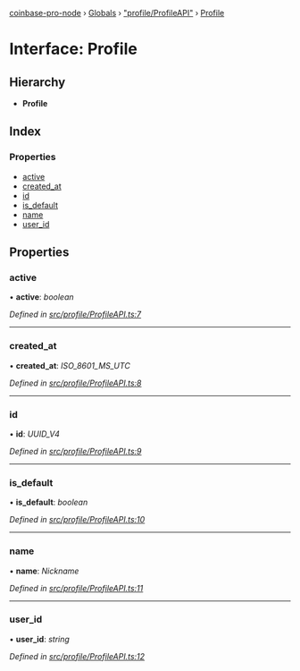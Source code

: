 [coinbase-pro-node](../README.md) › [Globals](../globals.md) › ["profile/ProfileAPI"](../modules/_profile_profileapi_.md) › [Profile](_profile_profileapi_.profile.md)

# Interface: Profile

## Hierarchy

- **Profile**

## Index

### Properties

- [active](_profile_profileapi_.profile.md#active)
- [created_at](_profile_profileapi_.profile.md#created_at)
- [id](_profile_profileapi_.profile.md#id)
- [is_default](_profile_profileapi_.profile.md#is_default)
- [name](_profile_profileapi_.profile.md#name)
- [user_id](_profile_profileapi_.profile.md#user_id)

## Properties

### active

• **active**: _boolean_

_Defined in [src/profile/ProfileAPI.ts:7](https://github.com/bennyn/coinbase-pro-node/blob/68f4a94/src/profile/ProfileAPI.ts#L7)_

---

### created_at

• **created_at**: _ISO_8601_MS_UTC_

_Defined in [src/profile/ProfileAPI.ts:8](https://github.com/bennyn/coinbase-pro-node/blob/68f4a94/src/profile/ProfileAPI.ts#L8)_

---

### id

• **id**: _UUID_V4_

_Defined in [src/profile/ProfileAPI.ts:9](https://github.com/bennyn/coinbase-pro-node/blob/68f4a94/src/profile/ProfileAPI.ts#L9)_

---

### is_default

• **is_default**: _boolean_

_Defined in [src/profile/ProfileAPI.ts:10](https://github.com/bennyn/coinbase-pro-node/blob/68f4a94/src/profile/ProfileAPI.ts#L10)_

---

### name

• **name**: _Nickname_

_Defined in [src/profile/ProfileAPI.ts:11](https://github.com/bennyn/coinbase-pro-node/blob/68f4a94/src/profile/ProfileAPI.ts#L11)_

---

### user_id

• **user_id**: _string_

_Defined in [src/profile/ProfileAPI.ts:12](https://github.com/bennyn/coinbase-pro-node/blob/68f4a94/src/profile/ProfileAPI.ts#L12)_
